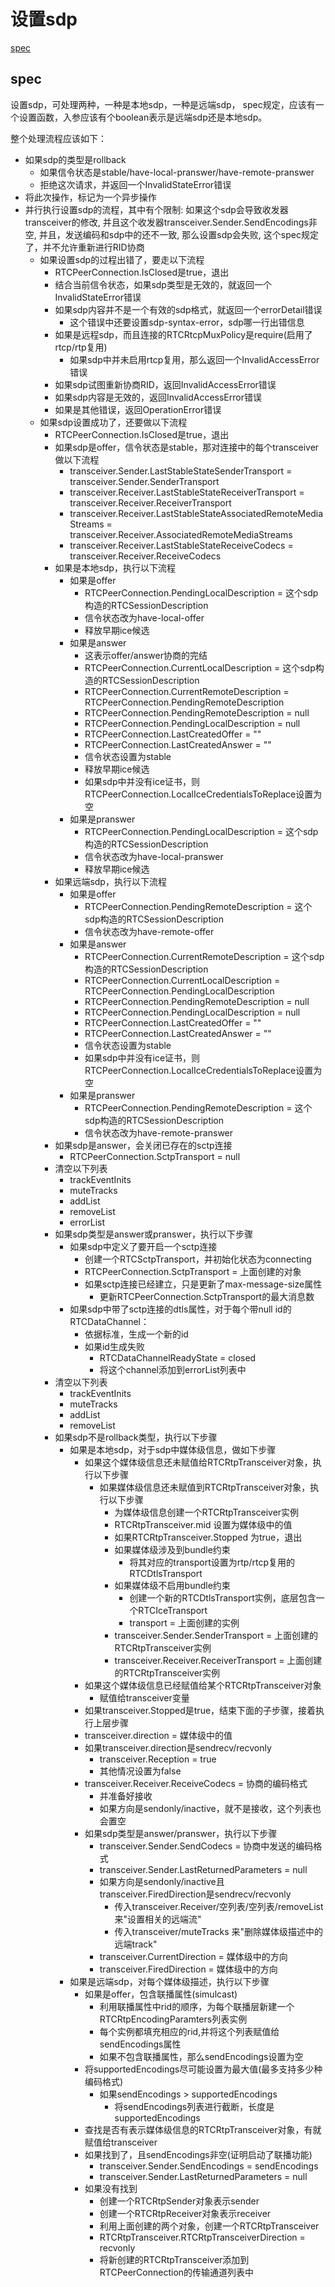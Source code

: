 # 设置sdp

[spec](https://www.w3.org/TR/webrtc/#set-the-rtcsessiondescription)

## spec

设置sdp，可处理两种，一种是本地sdp，一种是远端sdp，
spec规定，应该有一个设置函数，入参应该有个boolean表示是远端sdp还是本地sdp。

整个处理流程应该如下：

- 如果sdp的类型是rollback
  - 如果信令状态是stable/have-local-pranswer/have-remote-pranswer
  - 拒绝这次请求，并返回一个InvalidStateError错误
- 将此次操作，标记为一个异步操作
- 并行执行设置sdp的流程，其中有个限制:
如果这个sdp会导致收发器transceiver的修改,
并且这个收发器transceiver.Sender.SendEncodings非空,
并且，发送编码和sdp中的还不一致,
那么设置sdp会失败,
这个spec规定了，并不允许重新进行RID协商
  - 如果设置sdp的过程出错了，要走以下流程
    - RTCPeerConnection.IsClosed是true，退出
    - 结合当前信令状态，如果sdp类型是无效的，就返回一个InvalidStateError错误
    - 如果sdp内容并不是一个有效的sdp格式，就返回一个errorDetail错误
      - 这个错误中还要设置sdp-syntax-error，sdp哪一行出错信息
    - 如果是远程sdp，而且连接的RTCRtcpMuxPolicy是require(启用了rtcp/rtp复用)
      - 如果sdp中并未启用rtcp复用，那么返回一个InvalidAccessError错误
    - 如果sdp试图重新协商RID，返回InvalidAccessError错误
    - 如果sdp内容是无效的，返回InvalidAccessError错误
    - 如果是其他错误，返回OperationError错误
  - 如果sdp设置成功了，还要做以下流程
    - RTCPeerConnection.IsClosed是true，退出
    - 如果sdp是offer，信令状态是stable，那对连接中的每个transceiver做以下流程
      - transceiver.Sender.LastStableStateSenderTransport = transceiver.Sender.SenderTransport
      - transceiver.Receiver.LastStableStateReceiverTransport = transceiver.Receiver.ReceiverTransport
      - transceiver.Receiver.LastStableStateAssociatedRemoteMediaStreams = transceiver.Receiver.AssociatedRemoteMediaStreams
      - transceiver.Receiver.LastStableStateReceiveCodecs = transceiver.Receiver.ReceiveCodecs
    - 如果是本地sdp，执行以下流程
      - 如果是offer
        - RTCPeerConnection.PendingLocalDescription = 这个sdp构造的RTCSessionDescription
        - 信令状态改为have-local-offer
        - 释放早期ice候选
      - 如果是answer
        - 这表示offer/answer协商的完结
        - RTCPeerConnection.CurrentLocalDescription = 这个sdp构造的RTCSessionDescription
        - RTCPeerConnection.CurrentRemoteDescription = RTCPeerConnection.PendingRemoteDescription
        - RTCPeerConnection.PendingRemoteDescription = null
        - RTCPeerConnection.PendingLocalDescription = null
        - RTCPeerConnection.LastCreatedOffer = ""
        - RTCPeerConnection.LastCreatedAnswer = ""
        - 信令状态设置为stable
        - 释放早期ice候选
        - 如果sdp中并没有ice证书，则RTCPeerConnection.LocalIceCredentialsToReplace设置为空
      - 如果是pranswer
        - RTCPeerConnection.PendingLocalDescription = 这个sdp构造的RTCSessionDescription
        - 信令状态改为have-local-pranswer
        - 释放早期ice候选
    - 如果远端sdp，执行以下流程
      - 如果是offer
        - RTCPeerConnection.PendingRemoteDescription = 这个sdp构造的RTCSessionDescription
        - 信令状态改为have-remote-offer
      - 如果是answer
        - RTCPeerConnection.CurrentRemoteDescription = 这个sdp构造的RTCSessionDescription
        - RTCPeerConnection.CurrentLocalDescription = RTCPeerConnection.PendingLocalDescription
        - RTCPeerConnection.PendingRemoteDescription = null
        - RTCPeerConnection.PendingLocalDescription = null
        - RTCPeerConnection.LastCreatedOffer = ""
        - RTCPeerConnection.LastCreatedAnswer = ""
        - 信令状态设置为stable
        - 如果sdp中并没有ice证书，则RTCPeerConnection.LocalIceCredentialsToReplace设置为空
      - 如果是pranswer
        - RTCPeerConnection.PendingRemoteDescription = 这个sdp构造的RTCSessionDescription
        - 信令状态改为have-remote-pranswer
    - 如果sdp是answer，会关闭已存在的sctp连接
      - RTCPeerConnection.SctpTransport = null
    - 清空以下列表
      - trackEventInits
      - muteTracks
      - addList
      - removeList
      - errorList
    - 如果sdp类型是answer或pranswer，执行以下步骤
      - 如果sdp中定义了要开启一个sctp连接
        - 创建一个RTCSctpTransport，并初始化状态为connecting
        - RTCPeerConnection.SctpTransport = 上面创建的对象
        - 如果sctp连接已经建立，只是更新了max-message-size属性
          - 更新RTCPeerConnection.SctpTransport的最大消息数
      - 如果sdp中带了sctp连接的dtls属性，对于每个带null id的RTCDataChannel：
        - 依据标准，生成一个新的id
        - 如果id生成失败
          - RTCDataChannelReadyState = closed
          - 将这个channel添加到errorList列表中
    - 清空以下列表
      - trackEventInits
      - muteTracks
      - addList
      - removeList
    - 如果sdp不是rollback类型，执行以下步骤
      - 如果是本地sdp，对于sdp中媒体级信息，做如下步骤
        - 如果这个媒体级信息还未赋值给RTCRtpTransceiver对象，执行以下步骤
          - 如果媒体级信息还未赋值到RTCRtpTransceiver对象，执行以下步骤
            - 为媒体级信息创建一个RTCRtpTransceiver实例
            - RTCRtpTransceiver.mid 设置为媒体级中的值
            - 如果RTCRtpTransceiver.Stopped 为true，退出
            - 如果媒体级涉及到bundle约束
              - 将其对应的transport设置为rtp/rtcp复用的RTCDtlsTransport
            - 如果媒体级不启用bundle约束
              - 创建一个新的RTCDtlsTransport实例，底层包含一个RTCIceTransport
              - transport = 上面创建的实例
            - transceiver.Sender.SenderTransport = 上面创建的RTCRtpTransceiver实例
            - transceiver.Receiver.ReceiverTransport = 上面创建的RTCRtpTransceiver实例
        - 如果这个媒体级信息已经赋值给某个RTCRtpTransceiver对象
          - 赋值给transceiver变量
        - 如果transceiver.Stopped是true，结束下面的子步骤，接着执行上层步骤
        - transceiver.direction = 媒体级中的值
        - 如果transceiver.direction是sendrecv/recvonly
          - transceiver.Reception = true
          - 其他情况设置为false
        - transceiver.Receiver.ReceiveCodecs = 协商的编码格式
          - 并准备好接收
          - 如果方向是sendonly/inactive，就不是接收，这个列表也会置空
        - 如果sdp类型是answer/pranswer，执行以下步骤
          - transceiver.Sender.SendCodecs = 协商中发送的编码格式
          - transceiver.Sender.LastReturnedParameters = null
          - 如果方向是sendonly/inactive且transceiver.FiredDirection是sendrecv/recvonly
            - 传入transceiver.Receiver/空列表/空列表/removeList 来"设置相关的远端流"
            - 传入transceiver/muteTracks 来"删除媒体级描述中的远端track"
          - transceiver.CurrentDirection = 媒体级中的方向
          - transceiver.FiredDirection = 媒体级中的方向
      - 如果是远端sdp，对每个媒体级描述，执行以下步骤
        - 如果是offer，包含联播属性(simulcast)
          - 利用联播属性中rid的顺序，为每个联播层新建一个RTCRtpEncodingParamters列表实例
          - 每个实例都填充相应的rid,并将这个列表赋值给sendEncodings属性
          - 如果不包含联播属性，那么sendEncodings设置为空
        - 将supportedEncodings尽可能设置为最大值(最多支持多少种编码格式)
          - 如果sendEncodings > supportedEncodings
            - 将sendEncodings列表进行截断，长度是supportedEncodings
        - 查找是否有表示媒体级信息的RTCRtpTransceiver对象，有就赋值给transceiver
        - 如果找到了，且sendEncodings非空(证明启动了联播功能)
          - transceiver.Sender.SendEncodings = sendEncodings
          - transceiver.Sender.LastReturnedParameters = null
        - 如果没有找到
          - 创建一个RTCRtpSender对象表示sender
          - 创建一个RTCRtpReceiver对象表示receiver
          - 利用上面创建的两个对象，创建一个RTCRtpTransceiver
          - RTCRtpTransceiver.RTCRtpTransceiverDirection = recvonly
          - 将新创建的RTCRtpTransceiver添加到RTCPeerConnection的传输通道列表中
